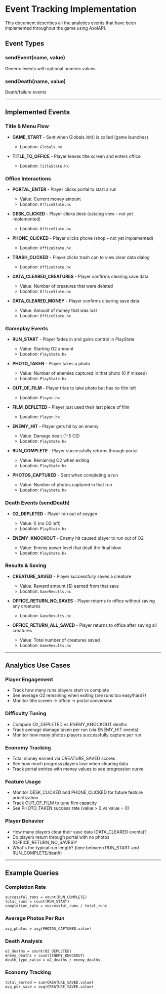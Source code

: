 # Event Tracking Implementation

This document describes all the analytics events that have been implemented throughout the game using AxolAPI.

## Event Types

### sendEvent(name, value)
Generic events with optional numeric values

### sendDeath(name, value)
Death/failure events

---

## Implemented Events

### Title & Menu Flow
- **GAME_START** - Sent when Globals.init() is called (game launches)
  - Location: `Globals.hx`
  
- **TITLE_TO_OFFICE** - Player leaves title screen and enters office
  - Location: `TitleState.hx`

### Office Interactions
- **PORTAL_ENTER** - Player clicks portal to start a run
  - Value: Current money amount
  - Location: `OfficeState.hx`

- **DESK_CLICKED** - Player clicks desk (catalog view - not yet implemented)
  - Location: `OfficeState.hx`

- **PHONE_CLICKED** - Player clicks phone (shop - not yet implemented)
  - Location: `OfficeState.hx`

- **TRASH_CLICKED** - Player clicks trash can to view clear data dialog
  - Location: `OfficeState.hx`

- **DATA_CLEARED_CREATURES** - Player confirms clearing save data
  - Value: Number of creatures that were deleted
  - Location: `OfficeState.hx`

- **DATA_CLEARED_MONEY** - Player confirms clearing save data
  - Value: Amount of money that was lost
  - Location: `OfficeState.hx`

### Gameplay Events
- **RUN_START** - Player fades in and gains control in PlayState
  - Value: Starting O2 amount
  - Location: `PlayState.hx`

- **PHOTO_TAKEN** - Player takes a photo
  - Value: Number of enemies captured in that photo (0 if missed)
  - Location: `PlayState.hx`

- **OUT_OF_FILM** - Player tries to take photo but has no film left
  - Location: `Player.hx`

- **FILM_DEPLETED** - Player just used their last piece of film
  - Location: `Player.hx`

- **ENEMY_HIT** - Player gets hit by an enemy
  - Value: Damage dealt (1-5 O2)
  - Location: `PlayState.hx`

- **RUN_COMPLETE** - Player successfully returns through portal
  - Value: Remaining O2 when exiting
  - Location: `PlayState.hx`

- **PHOTOS_CAPTURED** - Sent when completing a run
  - Value: Number of photos captured in that run
  - Location: `PlayState.hx`

### Death Events (sendDeath)
- **O2_DEPLETED** - Player ran out of oxygen
  - Value: 0 (no O2 left)
  - Location: `PlayState.hx`

- **ENEMY_KNOCKOUT** - Enemy hit caused player to run out of O2
  - Value: Enemy power level that dealt the final blow
  - Location: `PlayState.hx`

### Results & Saving
- **CREATURE_SAVED** - Player successfully saves a creature
  - Value: Reward amount ($) earned from that save
  - Location: `GameResults.hx`

- **OFFICE_RETURN_NO_SAVES** - Player returns to office without saving any creatures
  - Location: `GameResults.hx`

- **OFFICE_RETURN_ALL_SAVED** - Player returns to office after saving all creatures
  - Value: Total number of creatures saved
  - Location: `GameResults.hx`

---

## Analytics Use Cases

### Player Engagement
- Track how many runs players start vs complete
- See average O2 remaining when exiting (are runs too easy/hard?)
- Monitor title screen → office → portal conversion

### Difficulty Tuning
- Compare O2_DEPLETED vs ENEMY_KNOCKOUT deaths
- Track average damage taken per run (via ENEMY_HIT events)
- Monitor how many photos players successfully capture per run

### Economy Tracking
- Total money earned via CREATURE_SAVED scores
- See how much progress players lose when clearing data
- Track portal entries with money values to see progression curve

### Feature Usage
- Monitor DESK_CLICKED and PHONE_CLICKED for future feature prioritization
- Track OUT_OF_FILM to tune film capacity
- See PHOTO_TAKEN success rate (value > 0 vs value = 0)

### Player Behavior
- How many players clear their save data (DATA_CLEARED events)?
- Do players return through portal with no photos (OFFICE_RETURN_NO_SAVES)?
- What's the typical run length? (time between RUN_START and RUN_COMPLETE/death)

---

## Example Queries

### Completion Rate
```
successful_runs = count(RUN_COMPLETE)
total_runs = count(RUN_START)
completion_rate = successful_runs / total_runs
```

### Average Photos Per Run
```
avg_photos = avg(PHOTOS_CAPTURED.value)
```

### Death Analysis
```
o2_deaths = count(O2_DEPLETED)
enemy_deaths = count(ENEMY_KNOCKOUT)
death_type_ratio = o2_deaths / enemy_deaths
```

### Economy Tracking
```
total_earned = sum(CREATURE_SAVED.value)
avg_per_save = avg(CREATURE_SAVED.value)
```
